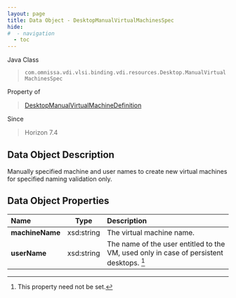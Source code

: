 ```yaml
---
layout: page
title: Data Object - DesktopManualVirtualMachinesSpec
hide:
#  - navigation
  - toc
---
```






Java Class
> `com.omnissa.vdi.vlsi.binding.vdi.resources.Desktop.ManualVirtualMachinesSpec`

Property of
> [DesktopManualVirtualMachineDefinition](vdi.resources.Desktop.ManualVirtualMachineDefinition.md#field_detail)

Since
> Horizon 7.4


## Data Object Description

Manually specified machine and user names to create new virtual machines for specified naming validation only.

## Data Object Properties

 Name | Type | Description
:---|:---:|:---
**machineName**|  xsd:string|  The virtual machine name.
**userName**|  xsd:string|  The name of the user entitled to the VM, used only in case of persistent desktops. [^1]
 


 


[^1]: This property need not be set.